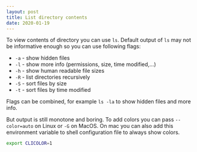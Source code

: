 ```yaml
---
layout: post
title: List directory contents
date: 2020-01-19
---
```


To view contents of directory you can use `ls`. Default output of `ls` may
not be informative enough so you can use following flags:

- `-a` - show hidden files
- `-l` - show more info (permissions, size, time modified,...)
- `-h` - show human readable file sizes
- `-R` - list directories recursively
- `-S` - sort files by size
- `-t` - sort files by time modified

Flags can be combined, for example `ls -la` to show hidden files and
more info.

But output is still monotone and boring. To add colors you can pass
`--color=auto` on Linux or `-G` on MacOS. On mac you can also add this
environment variable to shell configuration file to always show colors.

```bash
export CLICOLOR=1
```
